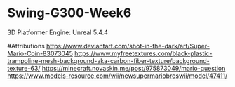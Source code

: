 # Swing-G300-Week6
  3D Platformer
  Engine: Unreal 5.4.4

#Attributions
  https://www.deviantart.com/shot-in-the-dark/art/Super-Mario-Coin-83073045
  https://www.myfreetextures.com/black-plastic-trampoline-mesh-background-aka-carbon-fiber-texture/background-texture-63/
  https://minecraft.novaskin.me/post/975873049/mario-question
  https://www.models-resource.com/wii/newsupermariobroswii/model/47411/
